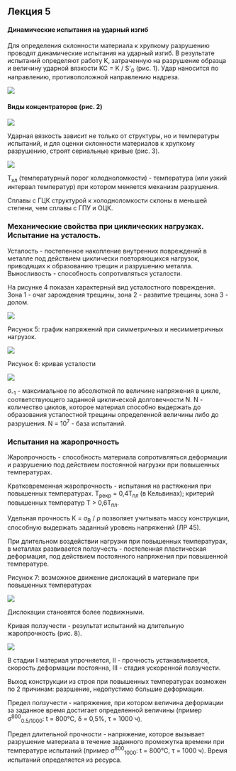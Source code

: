 ## Лекция 5

#### Динамические испытания на ударный изгиб

Для определения склонности материала к хрупкому разрушению проводят динамические испытания на ударный изгиб. В результате испытаний определяют работу K, затраченную на разрушение образца и величину ударной вязкости KC = K / S'<sub>0</sub> (рис. 1). Удар наносится по направлению, противоположной направлению надреза.

<img src=source-figures/lect5-fig1.png>

#### Виды концентраторов (рис. 2)

<img src=source-figures/lect5-fig2.png>

Ударная вязкость зависит не только от структуры, но и температуры испытаний, и для оценки склонности материалов к хрупкому разрушению, строят сериальные кривые (рис. 3).

<img src=source-figures/lect5-fig3.png>

T<sub>хл</sub> (температурный порог холодноломкости) - температура (или узкий интервал температур) при котором меняется механизм разрушения.

Сплавы с ГЦК структурой к холодноломкости склоны в меньшей степени, чем сплавы с ГПУ и ОЦК.

### Механические свойства при циклических нагрузках. Испытание на усталость.

Усталость - постепенное накопление внутренних повреждений в металле под действием циклически повторяющихся нагрузок, приводящих к образованию трещин и разрушению металла. Выносливость - способность сопротивляться усталости.

На рисунке 4 показан характерный вид усталостного повреждения. Зона 1 - очаг зарождения трещины, зона 2 - развитие трещины, зона 3 - долом.

<img src=source-figures/lect5-fig4.png>

Рисунок 5: график напряжений при симметричных и несимметричных нагрузок.

<img src=source-figures/lect5-fig5.png>

Рисунок 6: кривая усталости

<img src=source-figures/lect5-fig6.png>

<a>&sigma;<sub>-1</sub></a> - максимальное по абсолютной по величине напряжения в цикле, соответствующего заданной циклической долговечности N. N - количество циклов, которое материал способно выдержать до образования усталостной трещины определенной величины либо до разрушения. N = 10<sup>7</sup> - база испытаний.

### Испытания на жаропрочность

Жаропрочность - способность материала сопротивляться деформации и разрушению под действием постоянной нагрузки при повышенных температурах.

Кратковременная жаропрочность - испытания на растяжения при повышенных температурах. T<sub>рекр</sub> = 0,4T<sub>пл</sub> (в Кельвинах); критерий повышенных температур T > 0,6T<sub>пл</sub>.

Удельная прочность K = <a>&sigma;<sub>В</sub> / &rho;</a> позволяет учитывать массу конструкции, способную выдержать заданный уровень напряжений (ЛР 45).

При длительном воздействии нагрузки при повышенных температурах, в металлах развивается ползучесть - постепенная пластическая деформация, под действием постоянного напряжения при повышенной температуре.

Рисунок 7: возможное движение дислокаций в материале при повышенных температурах

<img src=source-figures/lect5-fig7.png>

Дислокации становятся более подвижными.

Кривая ползучести - результат испытаний на длительную жаропрочность (рис. 8).

<img src=source-figures/lect5-fig8.png>

В стадии I материал упрочняется, II - прочность устанавливается, скорость деформации постоянна, III - стадия ускоренной ползучести.

Выход конструкции из строя при повышенных температурах возможен по 2 причинам: разршение, недопустимо большие деформации.

Предел ползучести - напряжение, при котором величина деформации за заданное время достигает определенной величины (пример <a>&sigma;<sup>800</sup><sub>0.5/1000</sub>: t = 800&#8451;, &delta; = 0,5%, &tau; = 1000 ч</a>).

Предел длительной прочности - напряжение, которое вызывает разрушение материала в течение заданного промежутка времени при температуре испытаний (пример <a>&sigma;<sup>800</sup><sub>1000</sub>: t = 800&#8451;, &tau; = 1000 ч</a>). Время испытаний определяется из ресурса.
